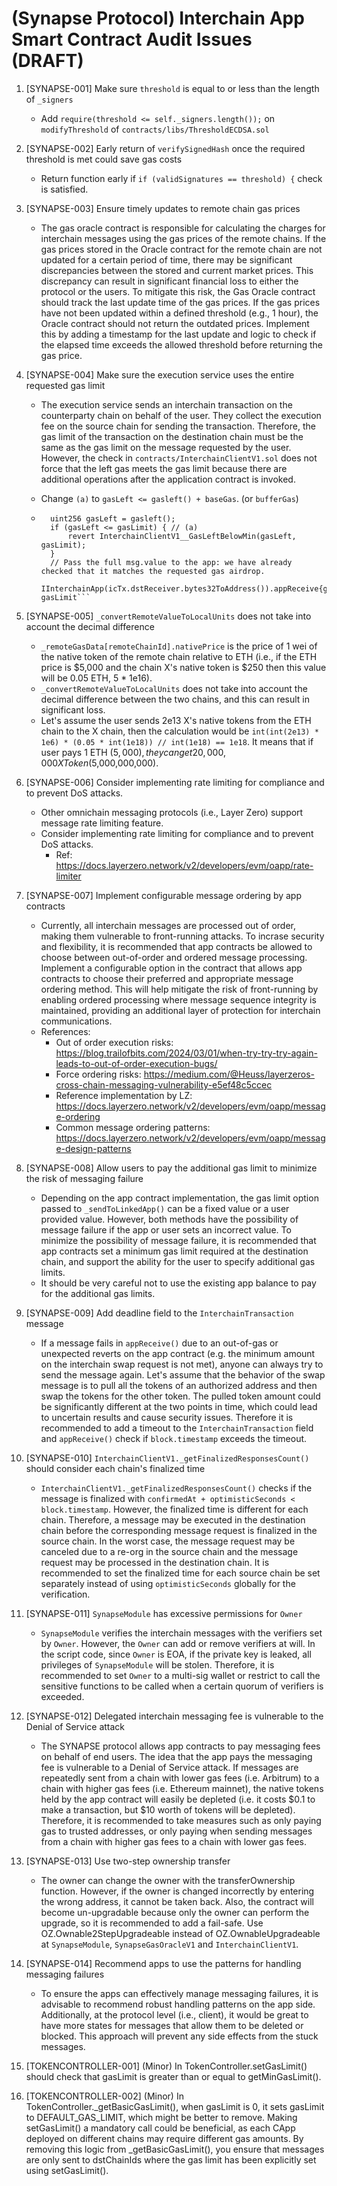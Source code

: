 # (Synapse Protocol) Interchain App Smart Contract Audit Issues (DRAFT)


1. [SYNAPSE-001] Make sure `threshold` is equal to or less than the length of `_signers`
    - Add `require(threshold <= self._signers.length());` on `modifyThreshold` of `contracts/libs/ThresholdECDSA.sol`
1. [SYNAPSE-002] Early return of `verifySignedHash` once the required threshold is met could save gas costs
    - Return function early if `if (validSignatures == threshold) {` check is satisfied.
1. [SYNAPSE-003] Ensure timely updates to remote chain gas prices
    - The gas oracle contract is responsible for calculating the charges for interchain messages using the gas prices of the remote chains. If the gas prices stored in the Oracle contract for the remote chain are not updated for a certain period of time, there may be significant discrepancies between the stored and current market prices. This discrepancy can result in significant financial loss to either the protocol or the users. To mitigate this risk, the Gas Oracle contract should track the last update time of the gas prices. If the gas prices have not been updated within a defined threshold (e.g., 1 hour), the Oracle contract should not return the outdated prices. Implement this by adding a timestamp for the last update and logic to check if the elapsed time exceeds the allowed threshold before returning the gas price.
2. [SYNAPSE-004] Make sure the execution service uses the entire requested gas limit
    - The execution service sends an interchain transaction on the counterparty chain on behalf of the user. They collect the execution fee on the source chain for sending the transaction. Therefore, the gas limit of the transaction on the destination chain must be the same as the gas limit on the message requested by the user. However, the check in `contracts/InterchainClientV1.sol` does not force that the left gas meets the gas limit because there are additional operations after the application contract is invoked.
    - Change `(a)` to `gasLeft <= gasleft() + baseGas`. (or `bufferGas`)

    - ```solidity
        uint256 gasLeft = gasleft();
        if (gasLeft <= gasLimit) { // (a)
            revert InterchainClientV1__GasLeftBelowMin(gasLeft, gasLimit);
        }
        // Pass the full msg.value to the app: we have already checked that it matches the requested gas airdrop.
        IInterchainApp(icTx.dstReceiver.bytes32ToAddress()).appReceive{gas: gasLimit```

1. [SYNAPSE-005] `_convertRemoteValueToLocalUnits` does not take into account the decimal difference
    - `_remoteGasData[remoteChainId].nativePrice` is the price of 1 wei of the native token of the remote chain relative to ETH (i.e., if the ETH price is $5,000 and the chain X's native token is $250 then this value will be 0.05 ETH, 5 * 1e16).
    - `_convertRemoteValueToLocalUnits` does not take into account the decimal difference between the two chains, and this can result in significant loss.
    - Let's assume the user sends 2e13 X's native tokens from the ETH chain to the X chain, then the calculation would be `int(int(2e13) * 1e6) * (0.05 * int(1e18)) // int(1e18) == 1e18`. It means that if user pays 1 ETH ($5,000), they can get 20,000,000 X Token ($5,000,000,000).
1. [SYNAPSE-006] Consider implementing rate limiting for compliance and to prevent DoS attacks.
    - Other omnichain messaging protocols (i.e., Layer Zero) support message rate limiting feature.
    - Consider implementing rate limiting for compliance and to prevent DoS attacks.
        - Ref: https://docs.layerzero.network/v2/developers/evm/oapp/rate-limiter
1. [SYNAPSE-007] Implement configurable message ordering by app contracts
    - Currently, all interchain messages are processed out of order, making them vulnerable to front-running attacks. To incrase security and flexibility, it is recommended that app contracts be allowed to choose between out-of-order and ordered message processing. Implement a configurable option in the contract that allows app contracts to choose their preferred and appropriate message ordering method. This will help mitigate the risk of front-running by enabling ordered processing where message sequence integrity is maintained, providing an additional layer of protection for interchain communications.
    - References:
        - Out of order execution risks: https://blog.trailofbits.com/2024/03/01/when-try-try-try-again-leads-to-out-of-order-execution-bugs/
        - Force ordering risks: https://medium.com/@Heuss/layerzeros-cross-chain-messaging-vulnerability-e5ef48c5ccec
        - Reference implementation by LZ: https://docs.layerzero.network/v2/developers/evm/oapp/message-ordering
        - Common message ordering patterns: https://docs.layerzero.network/v2/developers/evm/oapp/message-design-patterns
1. [SYNAPSE-008] Allow users to pay the additional gas limit to minimize the risk of messaging failure
    - Depending on the app contract implementation, the gas limit option passed to `_sendToLinkedApp()` can be a fixed value or a user provided value. However, both methods have the possibility of message failure if the app or user sets an incorrect value. To minimize the possibility of message failure, it is recommended that app contracts set a minimum gas limit required at the destination chain, and support the ability for the user to specify additional gas limits.
    - It should be very careful not to use the existing app balance to pay for the additional gas limits.
1. [SYNAPSE-009] Add deadline field to the `InterchainTransaction` message
    - If a message fails in `appReceive()` due to an out-of-gas or unexpected reverts on the app contract (e.g. the minimum amount on the interchain swap request is not met), anyone can always try to send the message again. Let's assume that the behavior of the swap message is to pull all the tokens of an authorized address and then swap the tokens for the other token. The pulled token amount could be significantly different at the two points in time, which could lead to uncertain results and cause security issues. Therefore it is recommended to add a timeout to the `InterchainTransaction` field and `appReceive()` check if `block.timestamp` exceeds the timeout.
1. [SYNAPSE-010] `InterchainClientV1._getFinalizedResponsesCount()` should consider each chain's finalized time
    - `InterchainClientV1._getFinalizedResponsesCount()` checks if the message is finalized with `confirmedAt + optimisticSeconds < block.timestamp`. However, the finalized time is different for each chain. Therefore, a message may be executed in the destination chain before the corresponding message request is finalized in the source chain. In the worst case, the message request may be canceled due to a re-org in the source chain and the message request may be processed in the destination chain. It is recommended to set the finalized time for each source chain be set separately instead of using `optimisticSeconds` globally for the verification.
1. [SYNAPSE-011] `SynapseModule` has excessive permissions for `Owner`
    - `SynapseModule` verifies the interchain messages with the verifiers set by `Owner`. However, the `Owner` can add or remove verifiers at will. In the script code, since `Owner` is EOA, if the private key is leaked, all privileges of `SynapseModule` will be stolen. Therefore, it is recommended to set `Owner` to a multi-sig wallet or restrict to call the sensitive functions to be called when a certain quorum of verifiers is exceeded.
1. [SYNAPSE-012] Delegated interchain messaging fee is vulnerable to the Denial of Service attack
    - The SYNAPSE protocol allows app contracts to pay messaging fees on behalf of end users. The idea that the app pays the messaging fee is vulnerable to a Denial of Service attack. If messages are repeatedly sent from a chain with lower gas fees (i.e. Arbitrum) to a chain with higher gas fees (i.e. Ethereum mainnet), the native tokens held by the app contract will easily be depleted (i.e. it costs $0.1 to make a transaction, but $10 worth of tokens will be depleted). Therefore, it is recommended to take measures such as only paying gas to trusted addresses, or only paying when sending messages from a chain with higher gas fees to a chain with lower gas fees.
1. [SYNAPSE-013] Use two-step ownership transfer
    - The owner can change the owner with the transferOwnership function. However, if the owner is changed incorrectly by entering the wrong address, it cannot be taken back. Also, the contract will become un-upgradable because only the owner can perform the upgrade, so it is recommended to add a fail-safe. Use OZ.Ownable2StepUpgradeable instead of OZ.OwnableUpgradeable at `SynapseModule`, `SynapseGasOracleV1` and `InterchainClientV1`.
1. [SYNAPSE-014] Recommend apps to use the patterns for handling messaging failures
    - To ensure the apps can effectively manage messaging failures, it is advisable to recommend robust handling patterns on the app side. Additionally, at the protocol level (i.e., client), it would be great to have more states for messages that allow them to be deleted or blocked. This approach will prevent any side effects from the stuck messages.

1. [TOKENCONTROLLER-001] (Minor) In TokenController.setGasLimit() should check that gasLimit is greater than or equal to getMinGasLimit().
1. [TOKENCONTROLLER-002] (Minor) In TokenController._getBasicGasLimit(), when gasLimit is 0, it sets gasLimit to DEFAULT_GAS_LIMIT, which might be better to remove.
Making setGasLimit() a mandatory call could be beneficial, as each CApp deployed on different chains may require different gas amounts. By removing this logic from _getBasicGasLimit(), you ensure that messages are only sent to dstChainIds where the gas limit has been explicitly set using setGasLimit().
